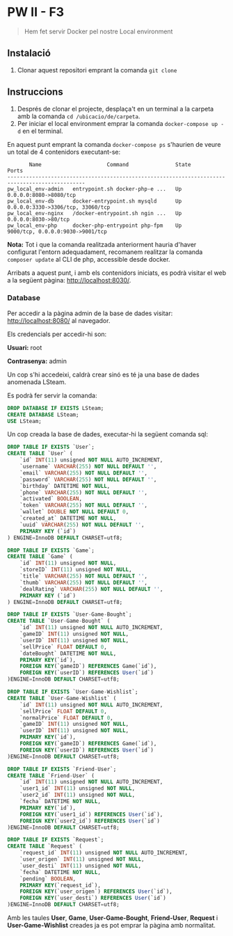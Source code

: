 # PW II - F3
> Hem fet servir Docker pel nostre Local environment

## Instalació

1. Clonar aquest repositori emprant la comanda `git clone`

## Instruccions

1. Després de clonar el projecte, desplaça't en un terminal a la carpeta amb la comanda `cd /ubicacio/de/carpeta`.
2. Per iniciar el local environment emprar la comanda `docker-compose up -d` en el terminal.

En aquest punt emprant la comanda `docker-compose ps` s'haurien de veure un total de 4 contenidors executant-se:

```
       Name                     Command               State                 Ports              
-----------------------------------------------------------------------------------------------
pw_local_env-admin   entrypoint.sh docker-php-e ...   Up      0.0.0.0:8080->8080/tcp           
pw_local_env-db      docker-entrypoint.sh mysqld      Up      0.0.0.0:3330->3306/tcp, 33060/tcp
pw_local_env-nginx   /docker-entrypoint.sh ngin ...   Up      0.0.0.0:8030->80/tcp             
pw_local_env-php     docker-php-entrypoint php-fpm    Up      9000/tcp, 0.0.0.0:9030->9001/tcp
```

**Nota:** Tot i que la comanda realitzada anteriorment hauria d'haver configurat l'entorn adequadament, recomanem realitzar la comanda `composer update` al CLI de php, accessible desde docker.

Arribats a aquest punt, i amb els contenidors iniciats, es podrà visitar el web a la següent pàgina: [http://localhost:8030/](http://localhost:8030/).

### Database

Per accedir a la pàgina admin de la base de dades visitar: [http://localhost:8080/](http://localhost:8080/) al navegador.

Els credencials per accedir-hi son:

**Usuari:** root

**Contrasenya:** admin

Un cop s'hi accedeixi, caldrà crear sinó es té ja una base de dades anomenada LSteam.

Es podrà fer servir la comanda:

```sql
DROP DATABASE IF EXISTS LSteam;
CREATE DATABASE LSteam;
USE LSteam;
```

Un cop creada la base de dades, executar-hi la següent comanda sql:

```sql
DROP TABLE IF EXISTS `User`;
CREATE TABLE `User` (
    `id` INT(11) unsigned NOT NULL AUTO_INCREMENT,
    `username` VARCHAR(255) NOT NULL DEFAULT '',
    `email` VARCHAR(255) NOT NULL DEFAULT '',
    `password` VARCHAR(255) NOT NULL DEFAULT '',
    `birthday` DATETIME NOT NULL,
    `phone` VARCHAR(255) NOT NULL DEFAULT '',
    `activated` BOOLEAN,
    `token` VARCHAR(255) NOT NULL DEFAULT '',
    `wallet` DOUBLE NOT NULL DEFAULT 0,
    `created_at` DATETIME NOT NULL,
    `uuid` VARCHAR(255) NOT NULL DEFAULT '',
    PRIMARY KEY (`id`)
) ENGINE=InnoDB DEFAULT CHARSET=utf8;

DROP TABLE IF EXISTS `Game`;
CREATE TABLE `Game` (
    `id` INT(11) unsigned NOT NULL,
    `storeID` INT(11) unsigned NOT NULL,
    `title` VARCHAR(255) NOT NULL DEFAULT '',
    `thumb` VARCHAR(255) NOT NULL DEFAULT '',
    `dealRating` VARCHAR(255) NOT NULL DEFAULT '',
    PRIMARY KEY (`id`)
) ENGINE=InnoDB DEFAULT CHARSET=utf8;

DROP TABLE IF EXISTS `User-Game-Bought`;
CREATE TABLE `User-Game-Bought` (
    `id` INT(11) unsigned NOT NULL AUTO_INCREMENT,
    `gameID` INT(11) unsigned NOT NULL,
    `userID` INT(11) unsigned NOT NULL,
    `sellPrice` FLOAT DEFAULT 0,
    `dateBought` DATETIME NOT NULL,
    PRIMARY KEY(`id`),
    FOREIGN KEY(`gameID`) REFERENCES Game(`id`),
    FOREIGN KEY(`userID`) REFERENCES User(`id`)
)ENGINE=InnoDB DEFAULT CHARSET=utf8;

DROP TABLE IF EXISTS `User-Game-Wishlist`;
CREATE TABLE `User-Game-Wishlist` (
    `id` INT(11) unsigned NOT NULL AUTO_INCREMENT,
    `sellPrice` FLOAT DEFAULT 0,
    `normalPrice` FLOAT DEFAULT 0,
    `gameID` INT(11) unsigned NOT NULL,
    `userID` INT(11) unsigned NOT NULL,
    PRIMARY KEY(`id`),
    FOREIGN KEY(`gameID`) REFERENCES Game(`id`),
    FOREIGN KEY(`userID`) REFERENCES User(`id`)
)ENGINE=InnoDB DEFAULT CHARSET=utf8;

DROP TABLE IF EXISTS `Friend-User`;
CREATE TABLE `Friend-User` (
    `id` INT(11) unsigned NOT NULL AUTO_INCREMENT,
    `user1_id` INT(11) unsigned NOT NULL,
    `user2_id` INT(11) unsigned NOT NULL,
    `fecha` DATETIME NOT NULL,
    PRIMARY KEY(`id`),
    FOREIGN KEY(`user1_id`) REFERENCES User(`id`),
    FOREIGN KEY(`user2_id`) REFERENCES User(`id`)
)ENGINE=InnoDB DEFAULT CHARSET=utf8;

DROP TABLE IF EXISTS `Request`;
CREATE TABLE `Request` (
    `request_id` INT(11) unsigned NOT NULL AUTO_INCREMENT,
    `user_origen` INT(11) unsigned NOT NULL,
    `user_desti` INT(11) unsigned NOT NULL,
    `fecha` DATETIME NOT NULL,
    `pending` BOOLEAN,
    PRIMARY KEY(`request_id`),
    FOREIGN KEY(`user_origen`) REFERENCES User(`id`),
    FOREIGN KEY(`user_desti`) REFERENCES User(`id`)
)ENGINE=InnoDB DEFAULT CHARSET=utf8;

```

Amb les taules **User**, **Game**, **User-Game-Bought**, **Friend-User**, **Request** i **User-Game-Wishlist**  creades ja es pot emprar la pàgina amb normalitat.